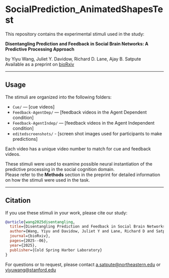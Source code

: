 # SocialPrediction_AnimatedShapesTest

This repository contains the experimental stimuli used in the study:

**Disentangling Prediction and Feedback in Social Brain Networks: A Predictive Processing Approach**  

by Yiyu Wang, Juliet Y. Davidow, Richard D. Lane, Ajay B. Satpute  
Available as a preprint on [bioRxiv](https://www.biorxiv.org/content/10.1101/2025.06.10.658968v1)

---

## Usage

The stimuli are organized into the following folders:

- `Cue/` — [cue videos]
- `Feedback-AgentDep/` — [feedback videos in the Agent Dependent condition]
- `Feedback-AgentIndep/` — [feedback videos in the Agent Independent condition]
- `editedscreenshots/` - [screen shot images used for participants to make predictions]
  

Each video has a unique video number to match for cue and feedback videos.

These stimuli were used to examine possible neural instantiation of the predictive processing in the social cognition domain.  
Please refer to the **Methods** section in the preprint for detailed information on how the stimuli were used in the task.

---

## Citation

If you use these stimuli in your work, please cite our study:

```bibtex
@article{wang2025disentangling,
  title={Disentangling Prediction and Feedback in Social Brain Networks: A Predictive Processing Approach},
  author={Wang, Yiyu and Davidow, Juliet Y and Lane, Richard D and Satpute, Ajay B},
  journal={bioRxiv},
  pages={2025--06},
  year={2025},
  publisher={Cold Spring Harbor Laboratory}
}
```

For questions or to request, please contact a.satpute@northeastern.edu or yiyuwang@stanford.edu


